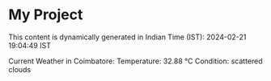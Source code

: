 # My Project

This content is dynamically generated in Indian Time (IST): 2024-02-21 19:04:49 IST


Current Weather in Coimbatore:
Temperature: 32.88 °C
Condition: scattered clouds
